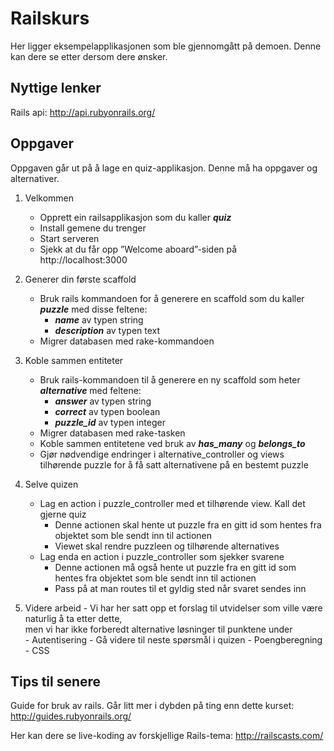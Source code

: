 Railskurs
=========

Her ligger eksempelapplikasjonen som ble gjennomgått på demoen. Denne kan dere se etter dersom dere ønsker.

Nyttige lenker
--------------
Rails api: <a href="http://api.rubyonrails.org/">http://api.rubyonrails.org/</a>

Oppgaver
--------

Oppgaven går ut på å lage en quiz-applikasjon. Denne må ha oppgaver og alternativer.

1. Velkommen
	- Opprett ein railsapplikasjon som du kaller <b><i>quiz</i></b>
	- Install gemene du trenger
	- Start serveren
	- Sjekk at du får opp ”Welcome aboard”-siden på http://localhost:3000
	 
2. Generer din første scaffold 
	- Bruk rails kommandoen for å generere en scaffold som du kaller <b><i>puzzle</i></b> med disse feltene:
		- <b><i>name</i></b> av typen string
		- <b><i>description</i></b> av typen text
	- Migrer databasen med rake-kommandoen
	
3. Koble sammen entiteter
	- Bruk rails-kommandoen til å generere en ny scaffold som heter <b><i>alternative</i></b> med feltene: 
		- <b><i>answer</i></b> av typen string
		- <b><i>correct</i></b> av typen boolean
		- <b><i>puzzle_id</i></b> av typen integer
	- Migrer databasen med rake-tasken
	- Koble sammen entitetene ved bruk av <b><i>has_many</i></b> og <b><i>belongs_to</i></b>
	- Gjør nødvendige endringer i alternative_controller og views tilhørende puzzle for å få satt alternativene på en bestemt puzzle
	
4. Selve quizen
	- Lag en action i puzzle_controller med et tilhørende view. Kall det gjerne quiz 
		- Denne actionen skal hente ut puzzle fra en gitt id som hentes fra objektet som ble sendt inn til actionen
		- Viewet skal rendre puzzleen og tilhørende alternatives
	- Lag enda en action i puzzle_controller som sjekker svarene 
		- Denne actionen må også hente ut puzzle fra en gitt id som hentes fra objektet som ble sendt inn til actionen
		- Pass på at man routes til et gyldig sted når svaret sendes inn

5. Videre arbeid
		- Vi har her satt opp et forslag til utvidelser som ville være naturlig å ta etter dette, 
		<br> men vi har ikke forberedt alternative løsninger til punktene under </br>
			- Autentisering
			- Gå videre til neste spørsmål i quizen
			- Poengberegning
			- CSS

Tips til senere
---------------
Guide for bruk av rails. Går litt mer i dybden på ting enn dette kurset:
<a href="http://guides.rubyonrails.org/">http://guides.rubyonrails.org/</a>

Her kan dere se live-koding av forskjellige Rails-tema:
<a href="http://railscasts.com/">http://railscasts.com/</a>

